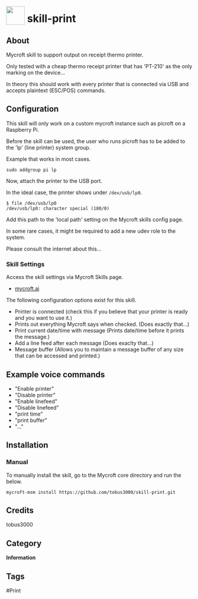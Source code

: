 # <img src="https://raw.githack.com/FortAwesome/Font-Awesome/master/svgs/solid/print.svg" card_color="#FEE255" width="50" height="50" style="vertical-align:bottom"/> skill-print

## About
Mycroft skill to support output on receipt thermo printer.

Only tested with a cheap thermo receipt printer that has 'PT-210' as the only marking on the device...

In theory this should work with every printer that is connected via USB and accepts plaintext (ESC/POS) commands.

## Configuration
This skill will only work on a custom mycroft instance such as picroft on a Raspberry Pi.

Before the skill can be used, the user who runs picroft has to be added to the 'lp' (line printer) system group.

Example that works in most cases.

```
sudo addgroup pi lp
```

Now, attach the printer to the USB port.

In the ideal case, the printer shows under ```/dev/usb/lp0```.

```
$ file /dev/usb/lp0
/dev/usb/lp0: character special (180/0)
```
Add this path to the 'local path' setting on the Mycroft skills config page.

In some rare cases, it might be required to add a new udev role to the system.

Please consult the internet about this...


### Skill Settings
Access the skill settings via Mycroft Skills page.
- [mycroft.ai](https://account.mycroft.ai/skills)

The following configuration options exist for this skill.

- Printer is connected (check this if you believe that your printer is ready and you want to use it.)
- Prints out everything Mycroft says when checked. (Does exactly that...)
- Print current date/time with message (Prints date/time before it prints the message.)
- Add a line feed after each message (Does exaclty that...)
- Message buffer (Allows you to maintain a message buffer of any size that can be accessed and printed.)



## Example voice commands
* "Enable printer"
* "Disable printer"
* "Enable linefeed"
* "Disable linefeed"
* "print time"
* "print buffer"
* "..."

## Installation
### Manual
To manually install the skill, go to the Mycroft core directory and run the below.

```mycroft-msm install https://github.com/tobus3000/skill-print.git```

## Credits
tobus3000

## Category
**Information**

## Tags
#Print
